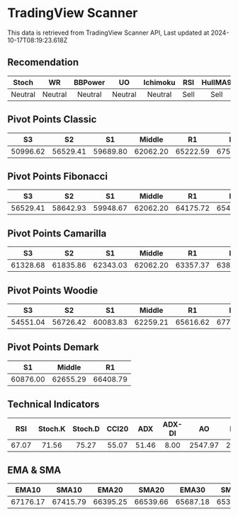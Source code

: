# TradingView Scanner
This data is retrieved from TradingView Scanner API, Last updated at 2024-10-17T08:19:23.618Z

## Recomendation
| Stoch | WR | BBPower | UO | Ichimoku | RSI | HullMA9 |
| :---: | :---: | :---: | :---: | :---: | :---: | :---: |
| Neutral | Neutral | Neutral | Neutral | Neutral | Sell | Sell |

## Pivot Points Classic
| S3 | S2 | S1 | Middle | R1 | R2 | R3 |
| :---: | :---: | :---: | :---: | :---: | :---: | :---: |
| 50996.62 | 56529.41 | 59689.80 | 62062.20 | 65222.59 | 67594.99 | 73127.78 |

## Pivot Points Fibonacci
| S3 | S2 | S1 | Middle | R1 | R2 | R3 |
| :---: | :---: | :---: | :---: | :---: | :---: | :---: |
| 56529.41 | 58642.93 | 59948.67 | 62062.20 | 64175.72 | 65481.46 | 67594.99 |

## Pivot Points Camarilla
| S3 | S2 | S1 | Middle | R1 | R2 | R3 |
| :---: | :---: | :---: | :---: | :---: | :---: | :---: |
| 61328.68 | 61835.86 | 62343.03 | 62062.20 | 63357.37 | 63864.54 | 64371.72 |

## Pivot Points Woodie
| S3 | S2 | S1 | Middle | R1 | R2 | R3 |
| :---: | :---: | :---: | :---: | :---: | :---: | :---: |
| 54551.04 | 56726.42 | 60083.83 | 62259.21 | 65616.62 | 67792.00 | 71149.40 |

## Pivot Points Demark
| S1 | Middle | R1 |
| :---: | :---: | :---: |
| 60876.00 | 62655.29 | 66408.79 |

## Technical Indicators
| RSI | Stoch.K | Stoch.D | CCI20 | ADX | ADX-DI | AO | Mom | MACD | MACD | W.R | HullMA9 |
| :---: | :---: | :---: | :---: | :---: | :---: | :---: | :---: | :---: | :---: | :---: | :---: |
| 67.07 | 71.56 | 75.27 | 55.07 | 51.46 | 8.00 | 2547.97 | 283.68 | 1084.84 | 1146.86 | -32.12 | 67395.33 |

## EMA & SMA
| EMA10 | SMA10 | EMA20 | SMA20 | EMA30 | SMA30 | EMA50 | SMA50 | EMA100 | SMA100 | EMA200 | SMA200 |
| :---: | :---: | :---: | :---: | :---: | :---: | :---: | :---: | :---: | :---: | :---: | :---: |
| 67176.17 | 67415.79 | 66395.25 | 66539.66 | 65687.18 | 65339.48 | 64758.75 | 63804.20 | 63739.99 | 62951.86 | 62747.04 | 62862.11 |